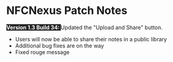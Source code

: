 # NFCNexus Patch Notes

<span style="font-weight: bold; color: rgb(255, 255, 255); background-color: rgb(37, 37, 37); display: inline !important;">Version 1.3 Build 34:&nbsp;</span>Updated the "Upload and Share" button.<div><ul><li>Users will now be able to share their notes in a public library</li><li>Additional bug fixes are on the way</li><li>Fixed rouge message&nbsp;</li></ul><div><br></div></div>